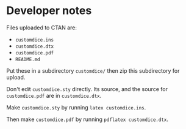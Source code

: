 # Developer notes

Files uploaded to CTAN are:
- `customdice.ins`
- `customdice.dtx`
- `customdice.pdf`
- `README.md`

Put these in a subdirectory `customdice/` then zip this subdirectory for upload.

Don't edit `customdice.sty` directly. Its source, and the source for `customdice.pdf` are in `customdice.dtx`.

Make `customdice.sty` by running `latex customdice.ins`.

Then make `customdice.pdf` by running `pdflatex customdice.dtx`.
